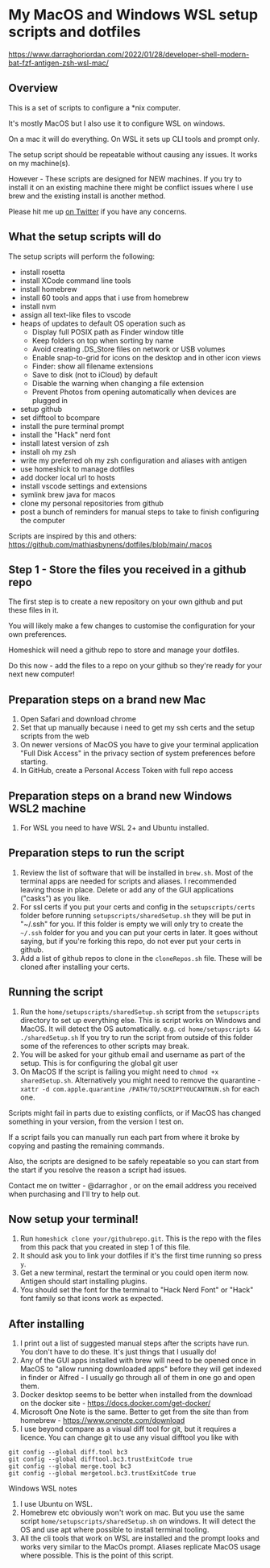 # My MacOS and Windows WSL setup scripts and dotfiles
https://www.darraghoriordan.com/2022/01/28/developer-shell-modern-bat-fzf-antigen-zsh-wsl-mac/

## Overview

This is a set of scripts to configure a \*nix computer.

It's mostly MacOS but I also use it to configure WSL on windows.

On a mac it will do everything. On WSL it sets up CLI tools and prompt only.

The setup script should be repeatable without causing any issues. It works on my machine(s).

However - These scripts are designed for NEW machines. If you try to install it on an existing machine there might be conflict issues where I use brew and the existing install is another method.

Please hit me up [on Twitter](https://twitter.com/darraghor) if you have any concerns.

## What the setup scripts will do

The setup scripts will perform the following:

- install rosetta
- install XCode command line tools
- install homebrew
- install 60 tools and apps that i use from homebrew
- install nvm
- assign all text-like files to vscode
- heaps of updates to default OS operation such as
  - Display full POSIX path as Finder window title
  - Keep folders on top when sorting by name
  - Avoid creating .DS_Store files on network or USB volumes
  - Enable snap-to-grid for icons on the desktop and in other icon views
  - Finder: show all filename extensions
  - Save to disk (not to iCloud) by default
  - Disable the warning when changing a file extension
  - Prevent Photos from opening automatically when devices are plugged in
- setup github
- set difftool to bcompare
- install the pure terminal prompt
- install the "Hack" nerd font
- install latest version of zsh
- install oh my zsh
- write my preferred oh my zsh configuration and aliases with antigen
- use homeshick to manage dotfiles
- add docker local url to hosts
- install vscode settings and extensions
- symlink brew java for macos
- clone my personal repositories from github
- post a bunch of reminders for manual steps to take to finish configuring the computer

Scripts are inspired by this and others: https://github.com/mathiasbynens/dotfiles/blob/main/.macos

## Step 1 - Store the files you received in a github repo

The first step is to create a new repository on your own github and put these files in it.

You will likely make a few changes to customise the configuration for your own preferences.

Homeshick will need a github repo to store and manage your dotfiles.

Do this now - add the files to a repo on your github so they're ready for your next new computer!

## Preparation steps on a brand new Mac

1.  Open Safari and download chrome
2.  Set that up manually because i need to get my ssh certs and the setup scripts from the web
3.  On newer versions of MacOS you have to give your terminal application "Full Disk Access" in the privacy section of system preferences before starting.
6. In GitHub, create a Personal Access Token with full repo access

## Preparation steps on a brand new Windows WSL2 machine

1. For WSL you need to have WSL 2+ and Ubuntu installed.

## Preparation steps to run the script

1. Review the list of software that will be installed in `brew.sh`. Most of the terminal apps are needed for scripts and aliases. I recommended leaving those in place. Delete or add any of the GUI applications ("casks") as you like.
1. For ssl certs if you put your certs and config in the `setupscripts/certs` folder before running `setupscripts/sharedSetup.sh` they will be put in "~/.ssh" for you. If this folder is empty we will only try to create the `~/.ssh` folder for you and you can put your certs in later. It goes without saying, but if you're forking this repo, do not ever put your certs in github.
1. Add a list of github repos to clone in the `cloneRepos.sh` file. These will be cloned after installing your certs.

## Running the script

1. Run the `home/setupscripts/sharedSetup.sh` script from the `setupscripts` directory to set up everything else. This is script works on Windows and MacOS. It will detect the OS automatically.
   e.g. `cd home/setupscripts && ./sharedSetup.sh`
   If you try to run the script from outside of this folder some of the references to other scripts may break.
1. You will be asked for your github email and username as part of the setup. This is for configuring the global git user
1. On MacOS If the script is failing you might need to `chmod +x sharedSetup.sh`. Alternatively you might need to remove the quarantine - `xattr -d com.apple.quarantine /PATH/TO/SCRIPTYOUCANTRUN.sh` for each one.

Scripts might fail in parts due to existing conflicts, or if MacOS has changed something in your version, from the version I test on.

If a script fails you can manually run each part from where it broke by copying and pasting the remaining commands.

Also, the scripts are designed to be safely repeatable so you can start from the start if you resolve the reason a script had issues.

Contact me on twitter - @darraghor , or on the email address you received when purchasing and I'll try to help out.

## Now setup your terminal!

1. Run `homeshick clone your/githubrepo.git`. This is the repo with the files from this pack that you created in step 1 of this file.
1. It should ask you to link your dotfiles if it's the first time running so press `y`.
1. Get a new terminal, restart the terminal or you could open iterm now. Antigen should start installing plugins.
1. You should set the font for the terminal to "Hack Nerd Font" or "Hack" font family so that icons work as expected.

## After installing

1. I print out a list of suggested manual steps after the scripts have run. You don't have to do these. It's just things that I usually do!
1. Any of the GUI apps installed with brew will need to be opened once in MacOS to "allow running downloaded apps" before they will get indexed in finder or Alfred - I usually go through all of them in one go and open them.
1. Docker desktop seems to be better when installed from the download on the docker site - https://docs.docker.com/get-docker/
1. Microsoft One Note is the same. Better to get from the site than from homebrew - https://www.onenote.com/download
1. I use beyond compare as a visual diff tool for git, but it requires a licence. You can change git to use any visual difftool you like with

```shell
git config --global diff.tool bc3
git config --global difftool.bc3.trustExitCode true
git config --global merge.tool bc3
git config --global mergetool.bc3.trustExitCode true
```

Windows WSL notes

1. I use Ubuntu on WSL.
1. Homebrew etc obviously won't work on mac. But you use the same script `home/setupscripts/sharedSetup.sh` on windows. It will detect the OS and use apt where possible to install terminal tooling.
1. All the cli tools that work on WSL are installed and the prompt looks and works very similar to the MacOs prompt. Aliases replicate MacOS usage where possible. This is the point of this script.
